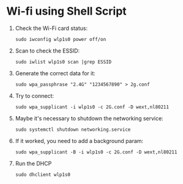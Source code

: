 # Wi-fi using Shell Script

1. Check the Wi-Fi card status:
   ```
   sudo iwconfig wlp1s0 power off/on
   ```
2. Scan to check the ESSID:
   ```
   sudo iwlist wlp1s0 scan |grep ESSID
   ```
3. Generate the correct data for it:
   ```
   sudo wpa_passphrase "2.4G" "1234567890" > 2g.conf
   ```
4. Try to connect:
   ```
   sudo wpa_supplicant -i wlp1s0 -c 2G.conf -D wext,nl80211
   ```
5. Maybe it's necessary to shutdown the networking service:
   ```
   sudo systemctl shutdown networking.service
   ```
6. If it worked, you need to add a background param:
   ```
   sudo wpa_supplicant -B -i wlp1s0 -c 2G.conf -D wext,nl80211
   ```
7. Run the DHCP
   ```
   sudo dhclient wlp1s0
   ````
